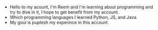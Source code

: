 - Hello to my acount, I'm Reem and I'm learning about programming and try to dive in it, I hope to get benefit from my account.
- Which programming languages I learned Python, JS, and Java.
- My goul is puplesh my experince in this account.

<!---
Reem506/Reem506 is a ✨ special ✨ repository because its `README.md` (this file) appears on your GitHub profile.
You can click the Preview link to take a look at your changes.
--->
